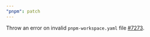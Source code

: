 ```yaml
---
"pnpm": patch
---
```


Throw an error on invalid `pnpm-workspace.yaml` file [#7273](https://github.com/pnpm/pnpm/issues/7273).

